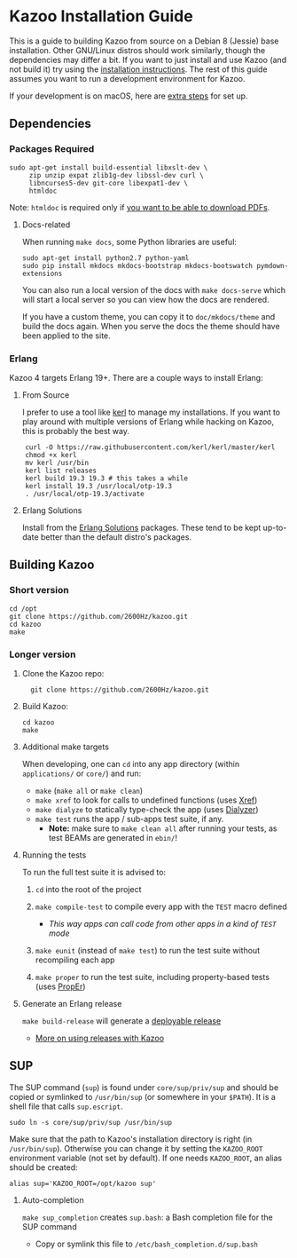 # Kazoo Installation Guide

This is a guide to building Kazoo from source on a Debian 8 (Jessie) base installation. Other GNU/Linux distros should work similarly, though the dependencies may differ a bit. If you want to just install and use Kazoo (and not build it) try using the [installation instructions](https://docs.2600hz.com/sysadmin/doc/install/install_via_centos7/). The rest of this guide assumes you want to run a development environment for Kazoo.

If your development is on macOS, here are [extra steps](https://github.com/2600hz/kazoo/blob/master/doc/engineering/installing-on-mac.md) for set up.

## Dependencies


### Packages Required

```shell
sudo apt-get install build-essential libxslt-dev \
     zip unzip expat zlib1g-dev libssl-dev curl \
     libncurses5-dev git-core libexpat1-dev \
     htmldoc
```

Note: `htmldoc` is required only if [you want to be able to download PDFs](./announcements.md#company-directory-pdf).

1.  Docs-related

    When running `make docs`, some Python libraries are useful:

    ```shell
    sudo apt-get install python2.7 python-yaml
    sudo pip install mkdocs mkdocs-bootstrap mkdocs-bootswatch pymdown-extensions
    ```

    You can also run a local version of the docs with `make docs-serve` which will start a local server so you can view how the docs are rendered.

    If you have a custom theme, you can copy it to `doc/mkdocs/theme` and build the docs again. When you serve the docs the theme should have been applied to the site.


### Erlang

Kazoo 4 targets Erlang 19+. There are a couple ways to install Erlang:

1.  From Source

    I prefer to use a tool like [kerl](https://github.com/kerl/kerl) to manage my installations. If you want to play around with multiple versions of Erlang while hacking on Kazoo, this is probably the best way.

```shell
    curl -O https://raw.githubusercontent.com/kerl/kerl/master/kerl
    chmod +x kerl
    mv kerl /usr/bin
    kerl list releases
    kerl build 19.3 19.3 # this takes a while
    kerl install 19.3 /usr/local/otp-19.3
    . /usr/local/otp-19.3/activate
```

2.  Erlang Solutions

    Install from the [Erlang Solutions](https://www.erlang-solutions.com/resources/download.html) packages. These tend to be kept up-to-date better than the default distro's packages.


## Building Kazoo


### Short version

```shell
cd /opt
git clone https://github.com/2600Hz/kazoo.git
cd kazoo
make
```


### Longer version

1.  Clone the Kazoo repo:

    ```shell
      git clone https://github.com/2600Hz/kazoo.git
    ```

2.  Build Kazoo:

    ```shell
    cd kazoo
    make
    ```

3.  Additional make targets

    When developing, one can `cd` into any app directory (within `applications/` or `core/`) and run:

    -   `make` (`make all` or `make clean`)
    -   `make xref` to look for calls to undefined functions (uses [Xref](http://www.erlang.org/doc/apps/tools/xref_chapter.html))
    -   `make dialyze` to statically type-check the app (uses [Dialyzer](http://www.erlang.org/doc/man/dialyzer.html))
    -   `make test` runs the app / sub-apps test suite, if any.
        -   **Note:** make sure to `make clean all` after running your tests, as test BEAMs are generated in `ebin/`!

4.  Running the tests

    To run the full test suite it is advised to:

    1.  `cd` into the root of the project
    2.  `make compile-test` to compile every app with the `TEST` macro defined
        -   *This way apps can call code from other apps in a kind of `TEST` mode*

    3.  `make eunit` (instead of `make test`) to run the test suite without recompiling each app
    4.  `make proper` to run the test suite, including property-based tests (uses [PropEr](https://github.com/manopapad/proper))

5.  Generate an Erlang release

    `make build-release` will generate a [deployable release](http://learnyousomeerlang.com/release-is-the-word)

    -   [More on using releases with Kazoo](https://github.com/2600Hz/kazoo/blob/master/doc/engineering/releases.md)


## SUP

The SUP command (`sup`) is found under `core/sup/priv/sup` and should be copied or symlinked to `/usr/bin/sup` (or somewhere in your `$PATH`). It is a shell file that calls `sup.escript`.

```shell
sudo ln -s core/sup/priv/sup /usr/bin/sup
```

Make sure that the path to Kazoo's installation directory is right (in `/usr/bin/sup`). Otherwise you can change it by setting the `KAZOO_ROOT` environment variable (not set by default). If one needs `KAZOO_ROOT`, an alias should be created:

```shell
alias sup='KAZOO_ROOT=/opt/kazoo sup'
```

1.  Auto-completion

    `make sup_completion` creates `sup.bash`: a Bash completion file for the SUP command

    -   Copy or symlink this file to `/etc/bash_completion.d/sup.bash`
